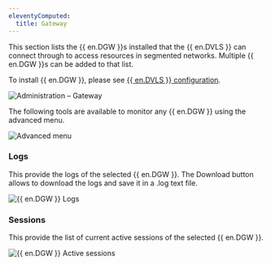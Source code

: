 ```yaml
---
eleventyComputed:
  title: Gateway
---
```

This section lists the {{ en.DGW }}s installed that the {{ en.DVLS }} can connect through to access resources in segmented networks. Multiple {{ en.DGW }}s can be added to that list.  

To install {{ en.DGW }}, please see [{{ en.DVLS }} configuration](/server/dgw/server-configuration/).  

![Administration – Gateway](https://webdevolutions.azureedge.net/docs/en/server/ServerOp8080.png)

The following tools are available to monitor any {{ en.DGW }} using the advanced menu. 

![Advanced menu](https://webdevolutions.azureedge.net/docs/en/server/ServerOp8081.png)

### Logs 

This provide the logs of the selected {{ en.DGW }}. The Download button allows to download the logs and save it in a .log text file. 

![{{ en.DGW }} Logs](https://webdevolutions.azureedge.net/docs/en/server/ServerOp8082.png)

### Sessions 

This provide the list of current active sessions of the selected {{ en.DGW }}. 

![{{ en.DGW }} Active sessions](https://webdevolutions.azureedge.net/docs/en/server/ServerOp8083.png)